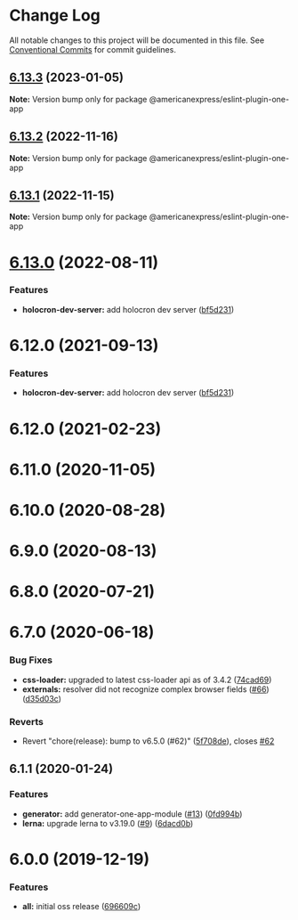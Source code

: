 # Change Log

All notable changes to this project will be documented in this file.
See [Conventional Commits](https://conventionalcommits.org) for commit guidelines.

## [6.13.3](https://github.com/americanexpress/one-app-cli/compare/@americanexpress/eslint-plugin-one-app@6.13.0...@americanexpress/eslint-plugin-one-app@6.13.3) (2023-01-05)

**Note:** Version bump only for package @americanexpress/eslint-plugin-one-app





## [6.13.2](https://github.com/americanexpress/one-app-cli/compare/@americanexpress/eslint-plugin-one-app@6.13.0...@americanexpress/eslint-plugin-one-app@6.13.2) (2022-11-16)

**Note:** Version bump only for package @americanexpress/eslint-plugin-one-app





## [6.13.1](https://github.com/americanexpress/one-app-cli/compare/@americanexpress/eslint-plugin-one-app@6.13.0...@americanexpress/eslint-plugin-one-app@6.13.1) (2022-11-15)

**Note:** Version bump only for package @americanexpress/eslint-plugin-one-app





# [6.13.0](https://github.com/americanexpress/one-app-cli/compare/@americanexpress/eslint-plugin-one-app@6.12.0...@americanexpress/eslint-plugin-one-app@6.13.0) (2022-08-11)


### Features

* **holocron-dev-server:** add holocron dev server ([bf5d231](https://github.com/americanexpress/one-app-cli/commit/bf5d231c2c50c8ca2db4152e13d13eee0c149589))





# 6.12.0 (2021-09-13)


### Features

* **holocron-dev-server:** add holocron dev server ([bf5d231](https://github.com/americanexpress/one-app-cli/commit/bf5d231c2c50c8ca2db4152e13d13eee0c149589))



# 6.12.0 (2021-02-23)



# 6.11.0 (2020-11-05)



# 6.10.0 (2020-08-28)



# 6.9.0 (2020-08-13)



# 6.8.0 (2020-07-21)



# 6.7.0 (2020-06-18)


### Bug Fixes

* **css-loader:** upgraded to latest css-loader api as of 3.4.2 ([74cad69](https://github.com/americanexpress/one-app-cli/commit/74cad69fcbe84eeba7a02b009821e6f7a2db62f2))
* **externals:** resolver did not recognize complex browser fields ([#66](https://github.com/americanexpress/one-app-cli/issues/66)) ([d35d03c](https://github.com/americanexpress/one-app-cli/commit/d35d03c858a1361a1f214ff3f99b194d2aede521))


### Reverts

* Revert "chore(release): bump to v6.5.0 (#62)" ([5f708de](https://github.com/americanexpress/one-app-cli/commit/5f708de11f30163687f3184adb4d57ccab46649c)), closes [#62](https://github.com/americanexpress/one-app-cli/issues/62)



## 6.1.1 (2020-01-24)


### Features

* **generator:** add generator-one-app-module ([#13](https://github.com/americanexpress/one-app-cli/issues/13)) ([0fd994b](https://github.com/americanexpress/one-app-cli/commit/0fd994b57d2fd9487b31f109f95d13c7e64c14aa))
* **lerna:** upgrade lerna to v3.19.0 ([#9](https://github.com/americanexpress/one-app-cli/issues/9)) ([6dacd0b](https://github.com/americanexpress/one-app-cli/commit/6dacd0b8848d1f1045aff36fde2f0d441d0d49a2))



# 6.0.0 (2019-12-19)


### Features

* **all:** initial oss release ([696609c](https://github.com/americanexpress/one-app-cli/commit/696609c702b128ba0339064173ac328ce8c00766))

